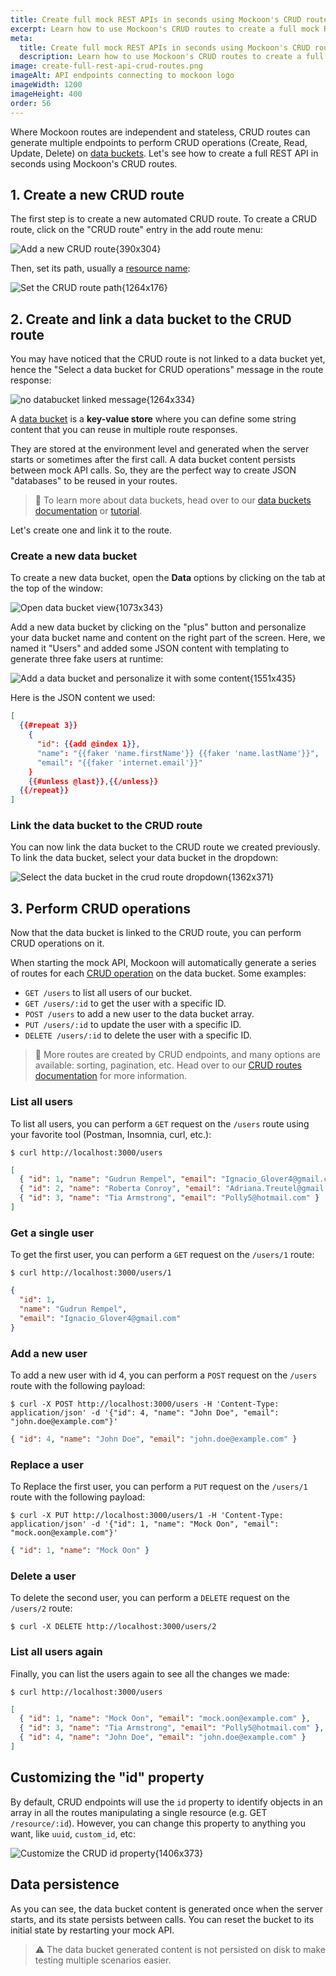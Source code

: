 ```yaml
---
title: Create full mock REST APIs in seconds using Mockoon's CRUD routes
excerpt: Learn how to use Mockoon's CRUD routes to create a full mock REST API and manipulate resources with GET, POST, PUT, PATCH, and DELETE requests.
meta:
  title: Create full mock REST APIs in seconds using Mockoon's CRUD routes
  description: Learn how to use Mockoon's CRUD routes to create a full mock REST API and manipulate resources with GET, POST, PUT, PATCH, and DELETE requests.
image: create-full-rest-api-crud-routes.png
imageAlt: API endpoints connecting to mockoon logo
imageWidth: 1200
imageHeight: 400
order: 56
---
```


Where Mockoon routes are independent and stateless, CRUD routes can generate multiple endpoints to perform CRUD operations (Create, Read, Update, Delete) on [data buckets](docs:data-buckets/overview).
Let's see how to create a full REST API in seconds using Mockoon's CRUD routes.

## 1. Create a new CRUD route

The first step is to create a new automated CRUD route. To create a CRUD route, click on the "CRUD route" entry in the add route menu:

![Add a new CRUD route{390x304}](/images/tutorials/create-full-rest-api-crud-routes/add-crud-route.png)

Then, set its path, usually a [resource name](/articles/api-guide-rest-api-components/#resource-url-request):

![Set the CRUD route path{1264x176}](/images/tutorials/create-full-rest-api-crud-routes/set-crud-route-path.png)

## 2. Create and link a data bucket to the CRUD route

You may have noticed that the CRUD route is not linked to a data bucket yet, hence the "Select a data bucket for CRUD operations" message in the route response:

![no databucket linked message{1264x334}](/images/tutorials/create-full-rest-api-crud-routes/no-databucket-linked-message.png)

A [data bucket](docs:data-buckets/overview) is a **key-value store** where you can define some string content that you can reuse in multiple route responses.

They are stored at the environment level and generated when the server starts or sometimes after the first call.
A data bucket content persists between mock API calls. So, they are the perfect way to create JSON "databases" to be reused in your routes.

> 📘 To learn more about data buckets, head over to our [data buckets documentation](docs:data-buckets/overview) or [tutorial](/tutorials/use-persisting-data-buckets/).

Let's create one and link it to the route.

### Create a new data bucket

To create a new data bucket, open the **Data** options by clicking on the tab at the top of the window:

![Open data bucket view{1073x343}](/images/tutorials/create-full-rest-api-crud-routes/open-data-view.png)

Add a new data bucket by clicking on the "plus" button and personalize your data bucket name and content on the right part of the screen. Here, we named it "Users" and added some JSON content with templating to generate three fake users at runtime:

![Add a data bucket and personalize it with some content{1551x435}](/images/tutorials/create-full-rest-api-crud-routes/add-data-bucket-name-content.png)

Here is the JSON content we used:

```json
[
  {{#repeat 3}}
    {
      "id": {{add @index 1}},
      "name": "{{faker 'name.firstName'}} {{faker 'name.lastName'}}",
      "email": "{{faker 'internet.email'}}"
    }
    {{#unless @last}},{{/unless}}
  {{/repeat}}
]
```

### Link the data bucket to the CRUD route

You can now link the data bucket to the CRUD route we created previously. To link the data bucket, select your data bucket in the dropdown:

![Select the data bucket in the crud route dropdown{1362x371}](/images/tutorials/create-full-rest-api-crud-routes/select-data-bucket-crud-route.png)

## 3. Perform CRUD operations

Now that the data bucket is linked to the CRUD route, you can perform CRUD operations on it.

When starting the mock API, Mockoon will automatically generate a series of routes for each [CRUD operation](docs:api-endpoints/crud-routes#list-of-routes-and-operations) on the data bucket. Some examples:

- `GET /users` to list all users of our bucket.
- `GET /users/:id` to get the user with a specific ID.
- `POST /users` to add a new user to the data bucket array.
- `PUT /users/:id` to update the user with a specific ID.
- `DELETE /users/:id` to delete the user with a specific ID.

> 📘 More routes are created by CRUD endpoints, and many options are available: sorting, pagination, etc. Head over to our [CRUD routes documentation](docs:api-endpoints/crud-routes) for more information.

### List all users

To list all users, you can perform a `GET` request on the `/users` route using your favorite tool (Postman, Insomnia, curl, etc.):

```sh-sessions
$ curl http://localhost:3000/users
```

```json
[
  { "id": 1, "name": "Gudrun Rempel", "email": "Ignacio_Glover4@gmail.com" },
  { "id": 2, "name": "Roberta Conroy", "email": "Adriana.Treutel@gmail.com" },
  { "id": 3, "name": "Tia Armstrong", "email": "Polly5@hotmail.com" }
]
```

### Get a single user

To get the first user, you can perform a `GET` request on the `/users/1` route:

```sh-sessions
$ curl http://localhost:3000/users/1
```

```json
{
  "id": 1,
  "name": "Gudrun Rempel",
  "email": "Ignacio_Glover4@gmail.com"
}
```

### Add a new user

To add a new user with id 4, you can perform a `POST` request on the `/users` route with the following payload:

```sh-sessions
$ curl -X POST http://localhost:3000/users -H 'Content-Type: application/json' -d '{"id": 4, "name": "John Doe", "email": "john.doe@example.com"}'
```

```json
{ "id": 4, "name": "John Doe", "email": "john.doe@example.com" }
```

### Replace a user

To Replace the first user, you can perform a `PUT` request on the `/users/1` route with the following payload:

```sh-sessions
$ curl -X PUT http://localhost:3000/users/1 -H 'Content-Type: application/json' -d '{"id": 1, "name": "Mock Oon", "email": "mock.oon@example.com"}'
```

```json
{ "id": 1, "name": "Mock Oon" }
```

### Delete a user

To delete the second user, you can perform a `DELETE` request on the `/users/2` route:

```sh-sessions
$ curl -X DELETE http://localhost:3000/users/2
```

### List all users again

Finally, you can list the users again to see all the changes we made:

```sh-sessions
$ curl http://localhost:3000/users
```

```json
[
  { "id": 1, "name": "Mock Oon", "email": "mock.oon@example.com" },
  { "id": 3, "name": "Tia Armstrong", "email": "Polly5@hotmail.com" },
  { "id": 4, "name": "John Doe", "email": "john.doe@example.com" }
]
```

## Customizing the "id" property

By default, CRUD endpoints will use the `id` property to identify objects in an array in all the routes manipulating a single resource (e.g. GET `/resource/:id`). However, you can change this property to anything you want, like `uuid`, `custom_id`, etc:

![Customize the CRUD id property{1406x373}](/images/tutorials/create-full-rest-api-crud-routes/customize-crud-id-property-key.png)

## Data persistence

As you can see, the data bucket content is generated once when the server starts, and its state persists between calls. You can reset the bucket to its initial state by restarting your mock API.

> ⚠️ The data bucket generated content is not persisted on disk to make testing multiple scenarios easier.

